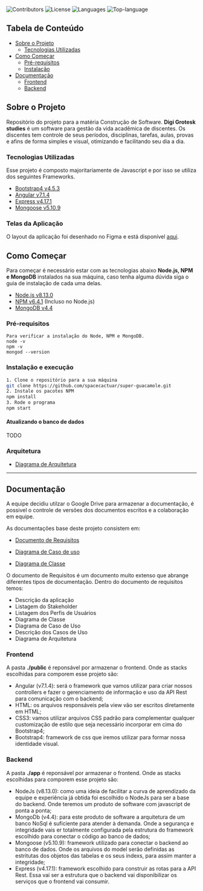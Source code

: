 <!--
*** Você olhou o README, parabéns
*** Nesse markdown vou referenciar os links para facilitar legilibilidade
-->

<!-- PROJECTS SHIELDS -->
![Contributors][contributors-badge]
![License][license]
![Languages][languages]
![Top-language][top-language]

<!-- Content Table-->
## Tabela de Conteúdo

- [Sobre o Projeto](#sobre-o-projeto)
  - [Tecnologias Utilizadas](#tecnologias-utilizadas)
- [Como Começar](#como-começar)
  - [Pré-requisitos](#pré-requisitos)
  - [Instalação](#instalação)
- [Documentação](#documentação)
  - [Frontend](#frontend)
  - [Backend](#backend)

<!-- About the Project-->
## Sobre o Projeto

Repositório do projeto para a matéria Construção de Software.
**Digi Grotesk studies** é um software para gestão da vida acadêmica de discentes. Os discentes tem controle de seus períodos, disciplinas, tarefas, aulas, provas e afins de forma simples e visual, otimizando e facilitando seu dia a dia.

### Tecnologias Utilizadas

Esse projeto é composto majoritariamente de Javascript e por isso se utiliza dos seguintes Frameworks.

- [Bootstrap4 v4.5.3](https://getbootstrap.com/)
- [Angular v7.1.4](https://angular.io)
- [Express v4.17.1](https://expressjs.com)
- [Mongoose v5.10.9](https://mongoosejs.com/)

### Telas da Aplicação
O layout da aplicação foi desenhado no Figma e está disponível [aqui]().

<!-- Getting Started -->
## Como Começar

Para começar é necessário estar com as tecnologias abaixo **Node.js, NPM e MongoDB** instalados na sua máquina, caso tenha alguma dúvida siga o guia de instalação de cada uma delas.

- [Node.js v8.13.0](https://nodejs.org/en/)
- [NPM v6.4.1](https://www.npmjs.com/) (Incluso no Node.js)
- [MongoDB v4.4](https://www.mongodb.com/)

### Pré-requisitos
```
Para verificar a instalação do Node, NPM e MongoDB.
node -v
npm -v
mongod --version
```

### Instalação e execução
```sh
1. Clone o repositório para a sua máquina
git clone https://github.com/spacecactuar/super-guacamole.git
2. Instale os pacotes NPM
npm install
3. Rode o programa
npm start
```

#### Atualizando o banco de dados
TODO

### Arquitetura
- [Diagrama de Arquitetura](https://drive.google.com/file/d/1D3ytcmxb1eZ3RUNFNHrX8GmTNPnHovXS/view?usp=sharing)

---

<!-- Documentation  -->

## Documentação

A equipe decidiu utilzar o Google Drive para armazenar a documentação, é possivel o controle de versões dos documentos escritos e a colaboração em equipe.

As documentações base deste projeto consistem em:

- [Documento de Requisitos](https://docs.google.com/document/d/1nW10u2yDiluhZo_GnVky8zfrkgEGlzbv9Vv8s9B-U1E/edit?usp=sharing)

- [Diagrama de Caso de uso](https://drive.google.com/file/d/1_J1_o2Cn_jvaA8xDJmoSDzqNWpNrp2QW/view?usp=sharing)

- [Diagrama de Classe](https://drive.google.com/file/d/14fJPVrA4tYfEQRtrdnIvbPrMt-U4ZL7U/view?usp=sharing)

O documento de Requisitos é um documento muito extenso que abrange diferentes tipos de documentação. Dentro do documento de requisitos temos:

- Descrição da aplicação
- Listagem do Stakeholder
- Listagem dos Perfis de Usuários
- Diagrama de Classe
- Diagrama de Caso de Uso
- Descrição dos Casos de Uso
- Diagrama de Arquitetura

### Frontend

A pasta **./public** é reponsável por armazenar o frontend. Onde as stacks escolhidas para comporem esse projeto são:

- Angular (v7.1.4): será o framework que vamos utilizar para criar nossos controllers e fazer o gerenciamento de informação e uso da API Rest para comunicação com o backend;
- HTML: os arquivos responsáveis pela view vão ser escritos diretamente em HTML;
- CSS3: vamos utilizar arquivos CSS padrão para complementar qualquer customização de estilo que seja necessário incorporar em cima do Bootstrap4;
- Bootstrap4: framework de css que iremos utilizar para formar nossa identidade visual.

### Backend

A pasta **./app** é reponsável por armazenar o frontend. Onde as stacks escolhidas para comporem esse projeto são:

- NodeJs (v8.13.0): como uma ideia de facilitar a curva de aprendizado da equipe e experiência já obtida foi escolhido o NodeJs para ser a base do backend. Onde teremos um produto de software com javascript de ponta a ponta;
- MongoDb (v4.4): para este produto de software a arquitetura de um banco NoSql é suficiente para atender à demanda. Onde a segurança e integridade vais er totalmente configurada pela estrutura do framework escolhido para conectar o código ao banco de dados;
- Mongoose (v5.10.9): framework utilizado para conectar o backend ao banco de dados. Onde os arquivos do model serão definidas as estritutas dos objetos das tabelas e os seus indexs, para assim manter a integridade;
- Express (v4.17.1): framework escolhido para construir as rotas para a API Rest. Essa vai ser a estrutura que o backend vai disponibilizar os serviços que o frontend vai consumir.

<!-- LINKS DE MARKDOWN E IMAGENS -->
<!-- https://www.markdownguide.org/basic-syntax/#reference-style-links -->
[contributors-badge]: https://img.shields.io/github/contributors/spacecactuar/super-guacamole?style=flat-square
[license]: https://img.shields.io/github/license/spacecactuar/super-guacamole?style=flat-square
[languages]: https://img.shields.io/github/languages/count/spacecactuar/super-guacamole?style=flat-square
[top-language]: https://img.shields.io/github/languages/top/spacecactuar/super-guacamole?style=flat-square
